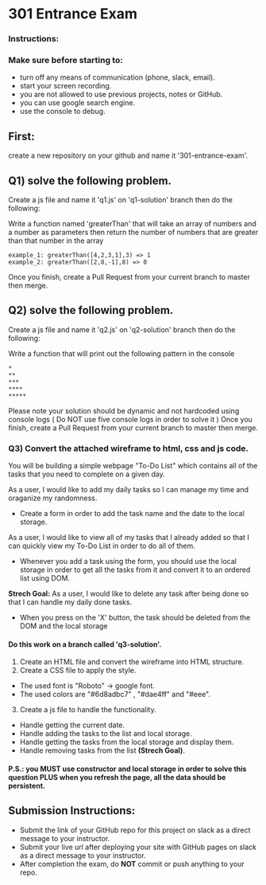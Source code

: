# 301 Entrance Exam

### Instructions:
### Make sure before starting to:
- turn off any means of communication (phone, slack, email).
- start your screen recording.
- you are not allowed to use previous projects, notes or GitHub.
- you can use google search engine.
- use the console to debug.

## First:
create a new repository on your github and name it '301-entrance-exam'.

## Q1) solve the following problem.
Create a js file and name it 'q1.js' on 'q1-solution' branch then do the following:

Write a function named 'greaterThan' that will take an array of numbers and a number as parameters then
return the number of numbers that are greater than that number in the array
```
example_1: greaterThan([4,2,3,1],3) => 1
example_2: greaterThan([2,8,-1],8) => 0
```

Once you finish, create a Pull Request from your current branch to master then merge.


## Q2) solve the following problem.
Create a js file and name it 'q2.js' on 'q2-solution' branch then do the following:

Write a function that will print out the following pattern in the console
```
*
**
***
****
*****
```
Please note your solution should be dynamic and not hardcoded using console logs ( Do NOT use five console logs in order to solve it )
Once you finish, create a Pull Request from your current branch to master then merge.



### Q3) Convert the attached wireframe to html, css and js code. 
You will be building a simple webpage "To-Do List" which contains all of the tasks that you need to complete on a given day.

As a user, I would like to add my daily tasks so I can manage my time and oraganize my randomness.
- Create a form in order to add the task name and the date to the local storage.

As a user, I would like to view all of my tasks that I already added so that I can quickly view my To-Do List in order to do all of them.
- Whenever you add a task using the form, you should use the local storage in order to get all the tasks from it and convert it to an ordered list using DOM.

**Strech Goal:** As a user, I would like to delete any task after being done so that I can handle my daily done tasks.
- When you press on the 'X' button, the task should be deleted from the DOM and the local storage


#### Do this work on a branch called 'q3-solution'.

1. Create an HTML file and convert the wireframe into HTML structure.
2. Create a CSS file to apply the style.
- The used font is "Roboto" -> google font.
- The used colors are "#6d8adbc7" , "#dae4ff" and "#eee".
3. Create a js file to handle the functionality.
- Handle getting the current date.
- Handle adding the tasks to the list and local storage.
- Handle getting the tasks from the local storage and display them.
- Handle removing tasks from the list **(Strech Goal)**.

#### P.S.: you MUST use constructor and local storage in order to solve this question PLUS when you refresh the page, all the data should be persistent.


## Submission Instructions:
- Submit the link of your GitHub repo for this project on slack as a direct message to your instructor.
- Submit your live url after deploying your site with GitHub pages on slack as a direct message to your instructor.
- After completion the exam, do **NOT** commit or push anything to your repo.